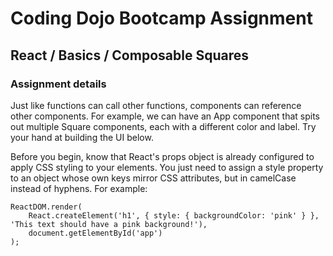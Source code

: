 # Coding Dojo Bootcamp Assignment  
## React / Basics / Composable Squares

### Assignment details  
Just like functions can call other functions, components can reference other components. For example, we can have an App component that spits out multiple Square components, each with a different color and label. Try your hand at building the UI below.  

Before you begin, know that React's props object is already configured to apply CSS styling to your elements. You just need to assign a style property to an object whose own keys mirror CSS attributes, but in camelCase instead of hyphens. For example:  

```
ReactDOM.render(
    React.createElement('h1', { style: { backgroundColor: 'pink' } }, 'This text should have a pink background!'),
    document.getElementById('app')
);
```

